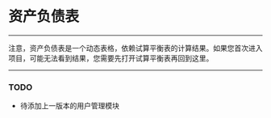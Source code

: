 # 资产负债表

----

注意，资产负债表是一个动态表格，依赖试算平衡表的计算结果。如果您首次进入项目，可能无法看到结果，您需要先打开试算平衡表再回到这里。

----
### TODO

* 待添加上一版本的用户管理模块